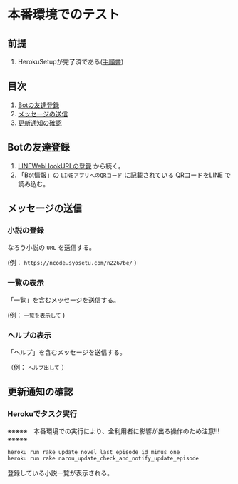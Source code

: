 # 本番環境でのテスト
## 前提
1. HerokuSetupが完了済である([手順書](./heroku_setup.md))

## 目次
1. [Botの友達登録](##Botの友達登録)
2. [メッセージの送信](##メッセージの送信)
3. [更新通知の確認](##更新通知の確認)


## Botの友達登録
1. [LINEWebHookURLの登録](##LINEWebhookURLの登録) から続く。
2. 「Bot情報」の `LINEアプリへのQRコード` に記載されている QRコードをLINE で読み込む。

## メッセージの送信
### 小説の登録
なろう小説の `URL` を送信する。

(例： `https://ncode.syosetu.com/n2267be/` )

### 一覧の表示
「一覧」を含むメッセージを送信する。

(例： `一覧を表示して` )

### ヘルプの表示
「ヘルプ」を含むメッセージを送信する。

（例： `ヘルプ出して` ）

## 更新通知の確認
### Herokuでタスク実行
※※※※※　本番環境での実行により、全利用者に影響が出る操作のため注意!!!　※※※※※
``` bash
heroku run rake update_novel_last_episode_id_minus_one
heroku run rake narou_update_check_and_notify_update_episode
```
登録している小説一覧が表示される。
